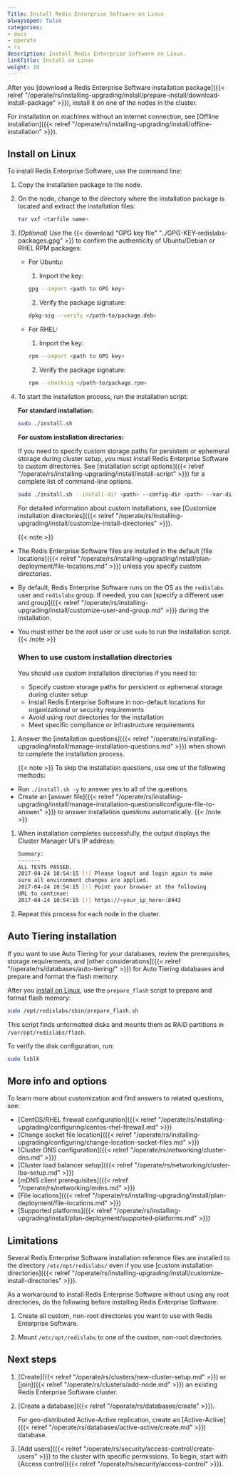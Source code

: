 ```yaml
---
Title: Install Redis Enterprise Software on Linux
alwaysopen: false
categories:
- docs
- operate
- rs
description: Install Redis Enterprise Software on Linux.
linkTitle: Install on Linux
weight: 10
---
```


After you [download a Redis Enterprise Software installation package]({{< relref "/operate/rs/installing-upgrading/install/prepare-install/download-install-package" >}}), install it on one of the nodes in the cluster.

For installation on machines without an internet connection, see [Offline installation]({{< relref "/operate/rs/installing-upgrading/install/offline-installation" >}}).

## Install on Linux

To install Redis Enterprise Software, use the command line:

1. Copy the installation package to the node.

1. On the node, change to the directory where the installation package is located and extract the installation files:

    ```sh
    tar vxf <tarfile name>
    ```

1.  _(Optional)_ Use the {{< download "GPG key file" "../GPG-KEY-redislabs-packages.gpg" >}} to confirm the authenticity of Ubuntu/Debian or RHEL RPM packages:

    - For Ubuntu:
        1. Import the key:
        ```sh
        gpg --import <path to GPG key>
        ```
        2. Verify the package signature:
        ```sh
        dpkg-sig --verify </path-to/package.deb>
        ```

    - For RHEL:
        1. Import the key:
        ```sh
        rpm --import <path to GPG key>
        ```
        2. Verify the package signature:
         ```sh
         rpm --checksig </path-to/package.rpm>
         ```

1. To start the installation process, run the installation script:

    **For standard installation:**
    ```sh
    sudo ./install.sh
    ```

    **For custom installation directories:**

    If you need to specify custom storage paths for persistent or ephemeral storage during cluster setup, you must install Redis Enterprise Software to custom directories. See [installation script options]({{< relref "/operate/rs/installing-upgrading/install/install-script" >}}) for a complete list of command-line options.

    ```sh
    sudo ./install.sh --install-dir <path> --config-dir <path> --var-dir <path>
    ```

    For detailed information about custom installations, see [Customize installation directories]({{< relref "/operate/rs/installing-upgrading/install/customize-install-directories" >}}).

    {{< note >}}
- The Redis Enterprise Software files are installed in the default [file locations]({{< relref "/operate/rs/installing-upgrading/install/plan-deployment/file-locations.md" >}}) unless you specify custom directories.
- By default, Redis Enterprise Software runs on the OS as the `redislabs` user and `redislabs` group. If needed, you can [specify a different user and group]({{< relref "/operate/rs/installing-upgrading/install/customize-user-and-group.md" >}}) during the installation.
- You must either be the root user or use `sudo` to run the installation script.
    {{< /note >}}

    ### When to use custom installation directories

    You should use custom installation directories if you need to:

    - Specify custom storage paths for persistent or ephemeral storage during cluster setup
    - Install Redis Enterprise Software in non-default locations for organizational or security requirements
    - Avoid using root directories for the installation
    - Meet specific compliance or infrastructure requirements

1. Answer the [installation questions]({{< relref "/operate/rs/installing-upgrading/install/manage-installation-questions.md" >}}) when shown to complete the installation process.

    {{< note >}}
To skip the installation questions, use one of the following methods:

- Run `./install.sh -y` to answer yes to all of the questions.
- Create an [answer file]({{< relref "/operate/rs/installing-upgrading/install/manage-installation-questions#configure-file-to-answer" >}}) to answer installation questions automatically.
    {{< /note >}}

1. When installation completes successfully, the output displays the Cluster Manager UI's IP address:

    ```sh
    Summary:
    -------
    ALL TESTS PASSED.
    2017-04-24 10:54:15 [!] Please logout and login again to make
    sure all environment changes are applied.
    2017-04-24 10:54:15 [!] Point your browser at the following
    URL to continue:
    2017-04-24 10:54:15 [!] https://<your_ip_here>:8443
    ```

1. Repeat this process for each node in the cluster.


## Auto Tiering installation

If you want to use Auto Tiering for your databases, review the prerequisites, storage requirements, and [other considerations]({{< relref "/operate/rs/databases/auto-tiering/" >}}) for Auto Tiering databases and prepare and format the flash memory.

After you [install on Linux](#install-on-linux), use the `prepare_flash` script to prepare and format flash memory:

```sh
sudo /opt/redislabs/sbin/prepare_flash.sh
```

This script finds unformatted disks and mounts them as RAID partitions in `/var/opt/redislabs/flash`.

To verify the disk configuration, run:

```sh
sudo lsblk
```

## More info and options

To learn more about customization and find answers to related questions, see:

- [CentOS/RHEL firewall configuration]({{< relref "/operate/rs/installing-upgrading/configuring/centos-rhel-firewall.md" >}})
- [Change socket file location]({{< relref "/operate/rs/installing-upgrading/configuring/change-location-socket-files.md" >}})
- [Cluster DNS configuration]({{< relref "/operate/rs/networking/cluster-dns.md" >}})
- [Cluster load balancer setup]({{< relref "/operate/rs/networking/cluster-lba-setup.md" >}})
- [mDNS client prerequisites]({{< relref "/operate/rs/networking/mdns.md" >}})
- [File locations]({{< relref "/operate/rs/installing-upgrading/install/plan-deployment/file-locations.md" >}})
- [Supported platforms]({{< relref "/operate/rs/installing-upgrading/install/plan-deployment/supported-platforms.md" >}})

## Limitations

Several Redis Enterprise Software installation reference files are installed to the directory `/etc/opt/redislabs/` even if you use [custom installation directories]({{< relref "/operate/rs/installing-upgrading/install/customize-install-directories" >}}).

As a workaround to install Redis Enterprise Software without using any root directories, do the following before installing Redis Enterprise Software:

1. Create all custom, non-root directories you want to use with Redis Enterprise Software.

1. Mount `/etc/opt/redislabs` to one of the custom, non-root directories.

## Next steps

1. [Create]({{< relref "/operate/rs/clusters/new-cluster-setup.md" >}})
    or [join]({{< relref "/operate/rs/clusters/add-node.md" >}}) an existing Redis Enterprise Software cluster.

1. [Create a database]({{< relref "/operate/rs/databases/create" >}}).

    For geo-distributed Active-Active replication, create an [Active-Active]({{< relref "/operate/rs/databases/active-active/create.md" >}}) database.

1. [Add users]({{< relref "/operate/rs/security/access-control/create-users" >}}) to the cluster with specific permissions.  To begin, start with [Access control]({{< relref "/operate/rs/security/access-control" >}}).
